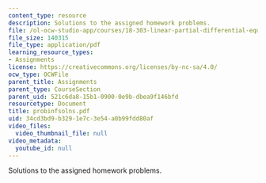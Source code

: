 ```yaml
---
content_type: resource
description: Solutions to the assigned homework problems.
file: /ol-ocw-studio-app/courses/18-303-linear-partial-differential-equations-fall-2006/34cd3bd9b3291e7c3e54a0b99fdd80af_probinfsolns.pdf
file_size: 140315
file_type: application/pdf
learning_resource_types:
- Assignments
license: https://creativecommons.org/licenses/by-nc-sa/4.0/
ocw_type: OCWFile
parent_title: Assignments
parent_type: CourseSection
parent_uid: 521c6da8-15b1-0900-0e9b-dbea9f146bfd
resourcetype: Document
title: probinfsolns.pdf
uid: 34cd3bd9-b329-1e7c-3e54-a0b99fdd80af
video_files:
  video_thumbnail_file: null
video_metadata:
  youtube_id: null
---
```

Solutions to the assigned homework problems.